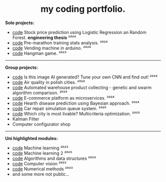
<h1 align="center"> my coding portfolio. </h1>

**Solo projects:**
- [code](https://github.com/wasikjakub/trading-bot) Stock price prediction using Logistic Regression an Random Forest. **engineering thesis** ²⁰²⁴
- [code](https://github.com/wasikjakub/Marathon-prep-playground) Pre-marathon training stats analysis. ²⁰²⁴
- [code](https://github.com/wasikjakub/vending-machine-arduino) Vending machine in arduino. ²⁰²⁴
- [code](https://github.com/wasikjakub/hangman) Hangman game. ²⁰²³

---

**Group projects:**
- [code](https://github.com/wasikjakub/AI-image-recognition-app) Is this image AI generated? Tune your own CNN and find out! ²⁰²⁴
- [code](https://github.com/wasikjakub/airly-API-database-visualizer) Air quality in polish cities. ²⁰²⁴
- [code](https://github.com/wasikjakub/genetic-and-swarm-algorithm-comparison) Automated warehouse product collecting - genetic and swarm algorithm comparison. ²⁰²⁴
- [code](https://github.com/wasikjakub/E-commerce-platform-distributed) E-commerce platform as microservices. ²⁰²⁴
- [code](https://github.com/wasikjakub/bayesian-heart-disease-prediction) Hearth disease prediction using Bayesian approach. ²⁰²⁴
- [code](https://github.com/wasikjakub/car-repair-simulation) Car repair simulation queue system. ²⁰²⁵
- [code](https://github.com/wasikjakub/multicriteria-optimization) Which city is most livable? Multicriteria optimization. ²⁰²⁵
- Kalman Filter
- Computer configurator shop

---

**Uni highlighted modules:**
- [code](https://github.com/wasikjakub/machine-learning-classes) Machine learning ²⁰²³
- [code](https://github.com/wasikjakub/machine-learning-classes-2) Machine learning 2 ²⁰²⁵
- [code](https://github.com/wasikjakub/algorithms-and-data-structures) Algorithms and data structures ²⁰²³
- [code](https://github.com/wasikjakub/computer-vision-classes) Computer vision ²⁰²³
- [code](https://github.com/wasikjakub/numerical-methods-classes) Numerical methods ²⁰²³
- and some more not public...
